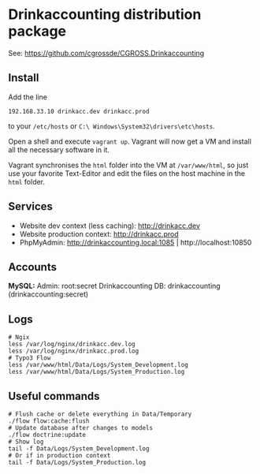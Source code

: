 # Drinkaccounting distribution package

See: https://github.com/cgrossde/CGROSS.Drinkaccounting

## Install

Add the line

```
192.168.33.10 drinkacc.dev drinkacc.prod
```

to your `/etc/hosts` or `C:\ Windows\System32\drivers\etc\hosts`.

Open a shell and execute `vagrant up`. Vagrant will now get a VM and install all the necessary software in it.

Vagrant synchronises the `html` folder into the VM at `/var/www/html`, so just use your favorite Text-Editor and edit the files on the host machine in the `html` folder.

## Services

* Website dev context (less caching): http://drinkacc.dev
* Website production context: http://drinkacc.prod
* PhpMyAdmin: http://drinkaccounting.local:1085 | http://localhost:10850

## Accounts

**MySQL:**
Admin: root:secret
Drinkaccounting DB: drinkaccounting (drinkaccounting:secret)

## Logs

```
# Ngix
less /var/log/nginx/drinkacc.dev.log
less /var/log/nginx/drinkacc.prod.log
# Typo3 Flow
less /var/www/html/Data/Logs/System_Development.log
less /var/www/html/Data/Logs/System_Production.log
```

## Useful commands

```
# Flush cache or delete everything in Data/Temporary
./flow flow:cache:flush
# Update database after changes to models
./flow doctrine:update
# Show log
tail -f Data/Logs/System_Development.log
# Or if in production context
tail -f Data/Logs/System_Production.log
```
